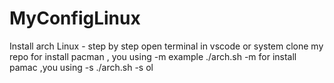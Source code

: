 # MyConfigLinux

Install arch Linux - 
 step by step
open terminal in vscode or system
clone my repo
for install pacman , you using -m 
example 
./arch.sh -m 
for install pamac ,you using -s 
./arch.sh -s
ol
